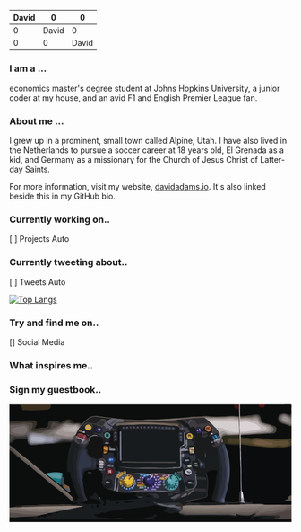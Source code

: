 | David |   0   |   0   | 
|-------|-------|-------|
|   0   | David |   0   |
|   0   |   0   | David |

### I am a ...
economics master's degree student at Johns Hopkins University, a junior coder at my house, and an avid F1 and English Premier League fan.

### About me ...
I grew up in a prominent, small town called Alpine, Utah. I have also lived in the Netherlands to pursue a soccer career at 18 years old, El Grenada as a kid, and Germany as a missionary for the Church of Jesus Christ of Latter-day Saints.

For more information, visit my website, [davidadams.io](https://davidadams.io). It's also linked beside this in my GitHub bio.

### Currently working on..
[ ] Projects Auto

### Currently tweeting about..
[ ] Tweets Auto

[![Top Langs](https://github-readme-stats.vercel.app/api/top-langs/?username=davidatoms&layout=compact)](https://github.com/davidatoms/github-readme-stats)

### Try and find me on..
[] Social Media

### What inspires me..

### Sign my guestbook..

![Mercedes Benz F1 2022](mercedes_steering.png)
